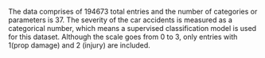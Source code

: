 The data comprises of 194673 total entries and the number of categories or parameters is 37. The severity of the car accidents is measured as a categorical number, which means a supervised classification model is used for this dataset. Although the scale goes from 0 to 3, only entries with 1(prop damage) and 2 (injury) are included.
